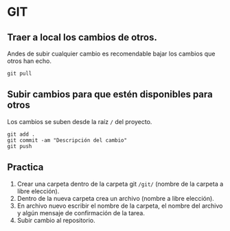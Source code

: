 # GIT

## Traer a local los cambios de otros.

Andes de subir cualquier cambio es recomendable bajar los cambios que otros han echo.

```bashscript
git pull
```

## Subir cambios para que estén disponibles para otros

Los cambios se suben desde la raíz `/` del proyecto.

```bashscript
git add .
git commit -am "Descripción del cambio"
git push
```

## Practica

1. Crear una carpeta dentro de la carpeta git `/git/` (nombre de la carpeta a libre elección).
2. Dentro de la nueva carpeta crea un archivo (nombre a libre elección).
3. En archivo nuevo escribir el nombre de la carpeta, el nombre del archivo y algún mensaje de confirmación de la tarea.
4. Subir cambio al repositorio.
